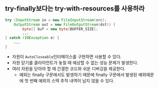 ## try-finally보다는 try-with-resources를 사용하라

```java
try (InputStream in = new FileInputStream(src);
    OutputStream out = new FileOutputStream(dst)) {
        byte[] buf = new byte[BUFFER_SIZE];
        ...
} catch (IOException e) {
    ...
}
```

- 자원이 `AutoCloseable`인터페이스를 구현하면 사용할 수 있다.
- 자원 닫기를 클라이언트가 놓칠 때 예상할 수 없는 성능 문제가 발생한다.
- 여러 자원을 닫아야 할 때 간결한 코드와 쉬운 디버깅을 제공한다.
  - 예외는 finally 구문에서도 발생하기 때문에 finally 구문에서 발생된 예외때문에 첫 번째 예외의 스택 추적 내역이 남지 않을 수 있다.
